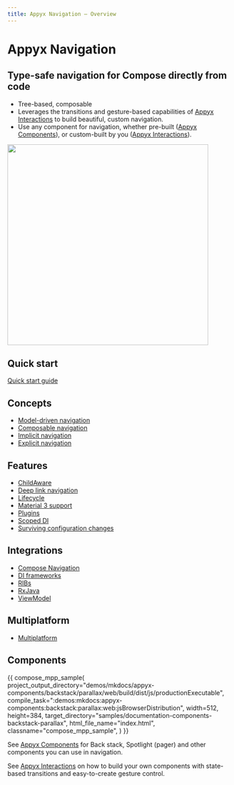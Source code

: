 ```yaml
---
title: Appyx Navigation – Overview
---
```


# Appyx Navigation

## Type-safe navigation for Compose directly from code

- Tree-based, composable
- Leverages the transitions and gesture-based capabilities of [Appyx Interactions](../interactions/index.md) to build beautiful, custom navigation.
- Use any component for navigation, whether pre-built ([Appyx Components](../components/index.md)), or custom-built by you ([Appyx Interactions](../interactions/index.md)).

<img src="https://i.imgur.com/hKvOs3w.gif" width="450">


## Quick start

[Quick start guide](quick-start.md)


## Concepts

- [Model-driven navigation](concepts/model-driven-navigation.md)
- [Composable navigation](concepts/composable-navigation.md)
- [Implicit navigation](concepts/implicit-navigation.md)
- [Explicit navigation](concepts/explicit-navigation.md)

## Features

- [ChildAware](features/childaware.md)
- [Deep link navigation](features/deep-linking.md)
- [Lifecycle](features/lifecycle.md)
- [Material 3 support](features/material3.md)
- [Plugins](features/plugins.md)
- [Scoped DI](features/scoped-di.md)
- [Surviving configuration changes](features/surviving-configuration-changes.md)

## Integrations

- [Compose Navigation](integrations/compose-navigation.md)
- [DI frameworks](integrations/di-frameworks.md)
- [RIBs](integrations/ribs.md)
- [RxJava](integrations/rx.md)
- [ViewModel](integrations/viewmodel.md)


## Multiplatform

- [Multiplatform](multiplatform.md)


## Components

{{
    compose_mpp_sample(
        project_output_directory="demos/mkdocs/appyx-components/backstack/parallax/web/build/dist/js/productionExecutable",
        compile_task=":demos:mkdocs:appyx-components:backstack:parallax:web:jsBrowserDistribution",
        width=512,
        height=384,
        target_directory="samples/documentation-components-backstack-parallax",
        html_file_name="index.html",
        classname="compose_mpp_sample",
    )
}}

See [Appyx Components](../components/index.md) for Back stack, Spotlight (pager) and other components you can use in navigation.

See [Appyx Interactions](../interactions/index.md) on how to build your own components with state-based transitions and easy-to-create gesture control.

